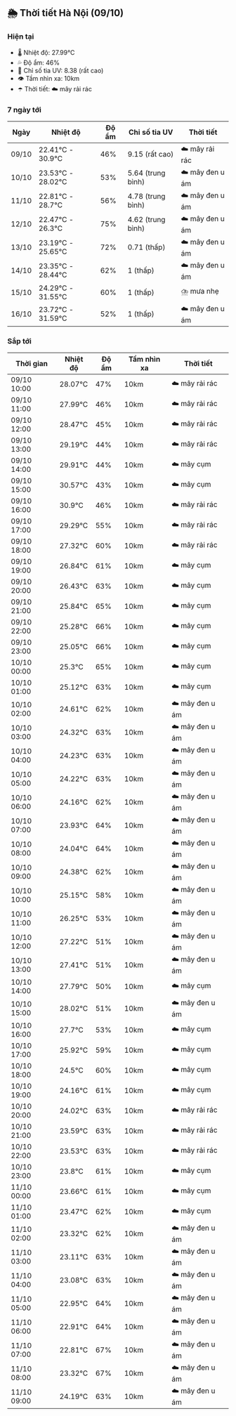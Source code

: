 ## 🌦️ Thời tiết Hà Nội (09/10)

### Hiện tại

- 🌡️ Nhiệt độ: 27.99℃
- 💦 Độ ẩm: 46%
- 🌟 Chỉ số tia UV: 8.38 (rất cao)
- 👁️ Tầm nhìn xa: 10km
- ☂️ Thời tiết: ☁️ mây rải rác

### 7 ngày tới

| Ngày | Nhiệt độ | Độ ẩm | Chỉ số tia UV | Thời tiết |
| --- | --- | --- | --- | --- |
| 09/10 | 22.41℃ - 30.9℃ | 46% | 9.15 (rất cao) | ☁️ mây rải rác |
| 10/10 | 23.53℃ - 28.02℃ | 53% | 5.64 (trung bình) | ☁️ mây đen u ám |
| 11/10 | 22.81℃ - 28.7℃ | 56% | 4.78 (trung bình) | ☁️ mây đen u ám |
| 12/10 | 22.47℃ - 26.3℃ | 75% | 4.62 (trung bình) | ☁️ mây đen u ám |
| 13/10 | 23.19℃ - 25.65℃ | 72% | 0.71 (thấp) | ☁️ mây đen u ám |
| 14/10 | 23.35℃ - 28.44℃ | 62% | 1 (thấp) | ☁️ mây đen u ám |
| 15/10 | 24.29℃ - 31.55℃ | 60% | 1 (thấp) | ⛈️ mưa nhẹ |
| 16/10 | 23.72℃ - 31.59℃ | 52% | 1 (thấp) | ☁️ mây đen u ám |

### Sắp tới

| Thời gian | Nhiệt độ | Độ ẩm | Tầm nhìn xa | Thời tiết |
| --- | --- | --- | --- | --- |
| 09/10 10:00 | 28.07℃ | 47% | 10km | ☁️ mây rải rác |
| 09/10 11:00 | 27.99℃ | 46% | 10km | ☁️ mây rải rác |
| 09/10 12:00 | 28.47℃ | 45% | 10km | ☁️ mây rải rác |
| 09/10 13:00 | 29.19℃ | 44% | 10km | ☁️ mây rải rác |
| 09/10 14:00 | 29.91℃ | 44% | 10km | ☁️ mây cụm |
| 09/10 15:00 | 30.57℃ | 43% | 10km | ☁️ mây cụm |
| 09/10 16:00 | 30.9℃ | 46% | 10km | ☁️ mây rải rác |
| 09/10 17:00 | 29.29℃ | 55% | 10km | ☁️ mây rải rác |
| 09/10 18:00 | 27.32℃ | 60% | 10km | ☁️ mây rải rác |
| 09/10 19:00 | 26.84℃ | 61% | 10km | ☁️ mây cụm |
| 09/10 20:00 | 26.43℃ | 63% | 10km | ☁️ mây cụm |
| 09/10 21:00 | 25.84℃ | 65% | 10km | ☁️ mây cụm |
| 09/10 22:00 | 25.28℃ | 66% | 10km | ☁️ mây cụm |
| 09/10 23:00 | 25.05℃ | 66% | 10km | ☁️ mây cụm |
| 10/10 00:00 | 25.3℃ | 65% | 10km | ☁️ mây cụm |
| 10/10 01:00 | 25.12℃ | 63% | 10km | ☁️ mây cụm |
| 10/10 02:00 | 24.61℃ | 62% | 10km | ☁️ mây đen u ám |
| 10/10 03:00 | 24.32℃ | 63% | 10km | ☁️ mây đen u ám |
| 10/10 04:00 | 24.23℃ | 63% | 10km | ☁️ mây đen u ám |
| 10/10 05:00 | 24.22℃ | 63% | 10km | ☁️ mây đen u ám |
| 10/10 06:00 | 24.16℃ | 62% | 10km | ☁️ mây đen u ám |
| 10/10 07:00 | 23.93℃ | 64% | 10km | ☁️ mây đen u ám |
| 10/10 08:00 | 24.04℃ | 64% | 10km | ☁️ mây đen u ám |
| 10/10 09:00 | 24.38℃ | 62% | 10km | ☁️ mây đen u ám |
| 10/10 10:00 | 25.15℃ | 58% | 10km | ☁️ mây đen u ám |
| 10/10 11:00 | 26.25℃ | 53% | 10km | ☁️ mây đen u ám |
| 10/10 12:00 | 27.22℃ | 51% | 10km | ☁️ mây đen u ám |
| 10/10 13:00 | 27.41℃ | 51% | 10km | ☁️ mây đen u ám |
| 10/10 14:00 | 27.79℃ | 50% | 10km | ☁️ mây cụm |
| 10/10 15:00 | 28.02℃ | 51% | 10km | ☁️ mây đen u ám |
| 10/10 16:00 | 27.7℃ | 53% | 10km | ☁️ mây cụm |
| 10/10 17:00 | 25.92℃ | 59% | 10km | ☁️ mây cụm |
| 10/10 18:00 | 24.5℃ | 60% | 10km | ☁️ mây cụm |
| 10/10 19:00 | 24.16℃ | 61% | 10km | ☁️ mây cụm |
| 10/10 20:00 | 24.02℃ | 63% | 10km | ☁️ mây rải rác |
| 10/10 21:00 | 23.59℃ | 63% | 10km | ☁️ mây rải rác |
| 10/10 22:00 | 23.53℃ | 63% | 10km | ☁️ mây rải rác |
| 10/10 23:00 | 23.8℃ | 61% | 10km | ☁️ mây cụm |
| 11/10 00:00 | 23.66℃ | 61% | 10km | ☁️ mây cụm |
| 11/10 01:00 | 23.47℃ | 62% | 10km | ☁️ mây cụm |
| 11/10 02:00 | 23.32℃ | 62% | 10km | ☁️ mây đen u ám |
| 11/10 03:00 | 23.11℃ | 63% | 10km | ☁️ mây đen u ám |
| 11/10 04:00 | 23.08℃ | 63% | 10km | ☁️ mây đen u ám |
| 11/10 05:00 | 22.95℃ | 64% | 10km | ☁️ mây đen u ám |
| 11/10 06:00 | 22.91℃ | 64% | 10km | ☁️ mây đen u ám |
| 11/10 07:00 | 22.81℃ | 67% | 10km | ☁️ mây đen u ám |
| 11/10 08:00 | 23.32℃ | 67% | 10km | ☁️ mây đen u ám |
| 11/10 09:00 | 24.19℃ | 63% | 10km | ☁️ mây đen u ám |
